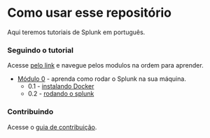 # Como usar esse repositório
Aqui teremos tutoriais de Splunk em português.

### Seguindo o tutorial
Acesse [pelo link](https://SplunkGlobalDevs.github.io/Splunkorial-pt/) e navegue pelos modulos na ordem para aprender.

- [Módulo 0](./modulos/0/01-instalando-docker) - aprenda como rodar o Splunk na sua máquina.
  - 0.1 - [instalando Docker](./modulos/0/01-instalando-docker)
  - 0.2 - [rodando o splunk](./modulos/0/02-rodando-o-splunk)

### Contribuindo
Acesse o [guia de contribuição](./CONTRIBUTING).